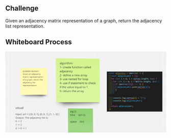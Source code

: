 ## Challenge

Given an adjacency matrix representation of a graph, return the adjacency list representation.


## Whiteboard Process

![](1.png)

